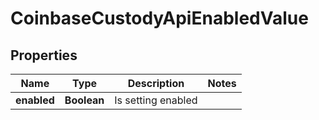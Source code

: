 
# CoinbaseCustodyApiEnabledValue

## Properties
Name | Type | Description | Notes
------------ | ------------- | ------------- | -------------
**enabled** | **Boolean** | Is setting enabled | 



